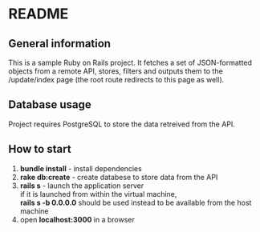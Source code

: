 # README

## General information
This is a sample Ruby on Rails project. It fetches a set of JSON-formatted objects from a remote API, stores, filters and outputs them to the /update/index page (the root route redirects to this page as well).

## Database usage
Project requires PostgreSQL to store the data retreived from the API.

## How to start
1. **bundle install** - install dependencies
2. **rake db:create** - create databese to store data from the API
3. **rails s** - launch the application server\
   if it is launched from within the virtual machine,\
   **rails s -b 0.0.0.0** should be used instead to be available from the host machine
4. open **localhost:3000** in a browser
